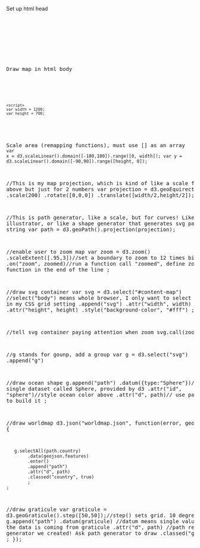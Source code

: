 Set up html head
<pre>
<code>
<!DOCTYPE html>
<html>
<head>
	<title>Realtime Map</title>
</head>
</code>


Draw map in html body

<code>
<body>
	<script src="https://d3js.org/d3.v4.min.js"></script>
	<script>
	var width = 1200;
	var height = 700;
</code>
	
Scale area (remapping functions), must use [] as an array
<code>
var x = d3.scaleLinear().domain([-180,180]).range([0, width]);
var y = d3.scaleLinear().domain([-90,90]).range([height, 0]);
</code>


//This is my map projection, which is kind of like a scale functino above but just for 2 numbers
var projection = d3.geoEquirectangular()
.scale(200)
.rotate([0,0,0])
.translate([width/2,height/2]);

//This is path generator, like a scale, but for curves! Like illustrator, or like a shape generator that generates svg path data string
var path = d3.geoPath().projection(projection);

//enable user to zoom map
var zoom = d3.zoom()
.scaleExtent([.95,3])//set a boundary to zoom to 12 times bigger
.on("zoom", zoomed)//run a function call "zoomed", define zoomed function in the end of the line
;


//draw svg container 
var svg = d3.select("#content-map") //select("body") means whole browser, I only want to select content-map in my CSS grid setting
.append("svg")
.attr("width", width)
.attr("height", height)
.style("background-color", "#fff")
;

//tell svg container paying attention when zoom
svg.call(zoom);

//g stands for gounp, add a group 
var g = d3.select("svg")
.append("g")

//draw ocean shape
g.append("path")
.datum({type:"Sphere"})//use a single dataset called Sphere, provided by d3
.attr("id", "sphere")//style ocean color above
.attr("d", path)// use path generator to build it
;

//draw worldmap
d3.json("worldmap.json", function(error, geojson) {


	   g.selectAll(path.country)
		    .data(geojson.features)
		    .enter()
		    .append("path")
		    .attr("d", path)
		    .classed("country", true)
		    ;
	;

//draw graticule
	var graticule = d3.geoGraticule().step([50,50]);//step() sets grid. 10 degree each line 
	g.append("path")
	.datum(graticule) //datum means single value of data, the data is coming from graticule
	.attr("d", path) //path refers to path generator we created! Ask path generator to draw
	.classed("grat", true)
	;
});

</pre>
